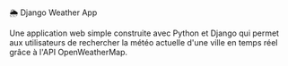 🌦 Django Weather App

Une application web simple construite avec Python et Django qui permet aux utilisateurs de rechercher la météo actuelle d'une ville en temps réel grâce à l'API OpenWeatherMap.
